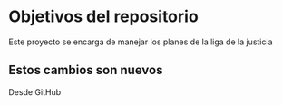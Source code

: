 # Objetivos del repositorio

Este proyecto se encarga de manejar los planes de la liga de la justicia


## Estos cambios son nuevos

Desde GitHub
